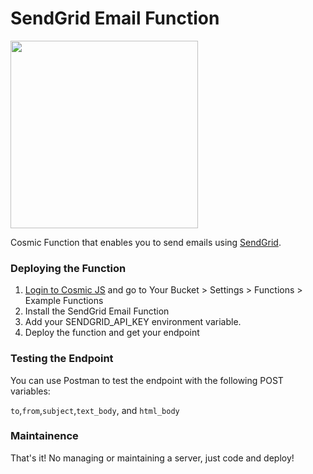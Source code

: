 # SendGrid Email Function
<img src="https://cosmic-s3.imgix.net/ed58d700-7b2c-11e8-9d6b-252d8b978aea-SendGrid-Logo.png?w=1000" width="300" />

Cosmic Function that enables you to send emails using [SendGrid](https://sendgrid.com).

### Deploying the Function
1. [Login to Cosmic JS](https://cosmicjs.com) and go to Your Bucket > Settings > Functions > Example Functions
2. Install the SendGrid Email Function
3. Add your SENDGRID_API_KEY environment variable.
4. Deploy the function and get your endpoint

### Testing the Endpoint
You can use Postman to test the endpoint with the following POST variables:

`to`,`from`,`subject`,`text_body`, and `html_body`


### Maintainence
That's it! No managing or maintaining a server, just code and deploy!
